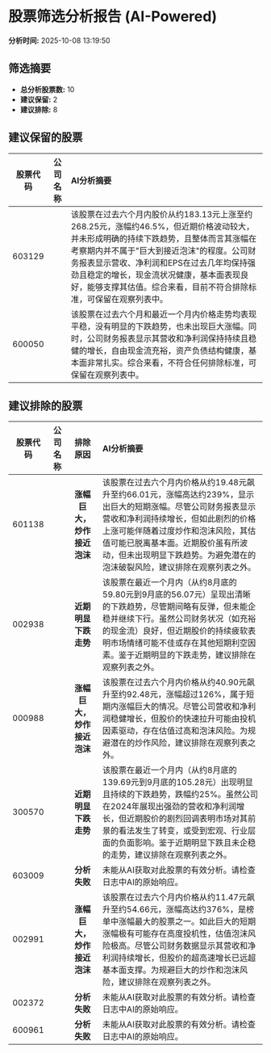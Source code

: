 # 股票筛选分析报告 (AI-Powered)

**分析时间:** 2025-10-08 13:19:50

## 筛选摘要

- **总分析股票数:** 10
- **建议保留:** 2
- **建议排除:** 8

## 建议保留的股票

| 股票代码 | 公司名称 | AI分析摘要 |
|:---:|:---:|:---|
| 603129 |  | 该股票在过去六个月内股价从约183.13元上涨至约268.25元，涨幅约46.5%，但近期价格波动较大，并未形成明确的持续下跌趋势，且整体而言其涨幅在考察期内并不属于"巨大到接近泡沫"的程度。公司财务报表显示营收、净利润和EPS在过去几年均保持强劲且稳定的增长，现金流状况健康，基本面表现良好，能够支撑其估值。综合来看，目前不符合排除标准，可保留在观察列表中。 |
| 600050 |  | 该股票在过去六个月和最近一个月内价格走势均表现平稳，没有明显的下跌趋势，也未出现巨大涨幅。同时，公司财务报表显示其营收和净利润保持持续且稳健的增长，自由现金流充裕，资产负债结构健康，基本面非常扎实。综合来看，不符合任何排除标准，可保留在观察列表中。 |

## 建议排除的股票

| 股票代码 | 公司名称 | 排除原因 | AI分析摘要 |
|:---:|:---:|:---:|:---|
| 601138 |  | **涨幅巨大，炒作接近泡沫** | 该股票在过去六个月内价格从约19.48元飙升至约66.01元，涨幅高达约239%，显示出巨大的短期涨幅。尽管公司财务报表显示营收和净利润持续增长，但如此剧烈的价格上涨可能伴随着过度炒作和泡沫风险，其估值可能已脱离基本面。近期股价虽有所波动，但未出现明显下跌趋势。为避免潜在的泡沫破裂风险，建议排除在观察列表之外。 |
| 002938 |  | **近期明显下跌走势** | 该股票在最近一个月内（从约8月底的59.80元到9月底的56.07元）呈现出清晰的下跌趋势，尽管期间略有反弹，但未能企稳并继续下行。虽然公司财务状况（如充裕的现金流）良好，但近期股价的持续疲软表明市场情绪可能不佳或存在其他短期利空因素。鉴于近期明显的下跌走势，建议排除在观察列表之外。 |
| 000988 |  | **涨幅巨大，炒作接近泡沫** | 该股票在过去六个月内价格从约40.90元飙升至约92.48元，涨幅超过126%，属于短期内涨幅巨大的情况。尽管公司营收和净利润稳健增长，但股价的快速拉升可能由投机因素驱动，存在估值过高和泡沫风险。为规避潜在的炒作风险，建议排除在观察列表之外。 |
| 300570 |  | **近期明显下跌走势** | 该股票在最近一个月内（从约8月底的139.69元到9月底的105.28元）出现明显且持续的下跌趋势，跌幅约25%。虽然公司在2024年展现出强劲的营收和净利润增长，但近期股价的剧烈回调表明市场对其前景的看法发生了转变，或受到宏观、行业层面的负面影响。鉴于近期明显下跌且未企稳的走势，建议排除在观察列表之外。 |
| 603009 |  | **分析失败** | 未能从AI获取对此股票的有效分析。请检查日志中AI的原始响应。 |
| 002991 |  | **涨幅巨大，炒作接近泡沫** | 该股票在过去六个月内价格从约11.47元飙升至约54.66元，涨幅高达约376%，是榜单中涨幅最大的股票之一。如此巨大的短期涨幅极有可能存在高度投机性，估值泡沫风险极高。尽管公司财务数据显示其营收和净利润持续增长，但股价的超高速增长已远超基本面支撑。为规避巨大的炒作和泡沫风险，建议排除在观察列表之外。 |
| 002372 |  | **分析失败** | 未能从AI获取对此股票的有效分析。请检查日志中AI的原始响应。 |
| 600961 |  | **分析失败** | 未能从AI获取对此股票的有效分析。请检查日志中AI的原始响应。 |

